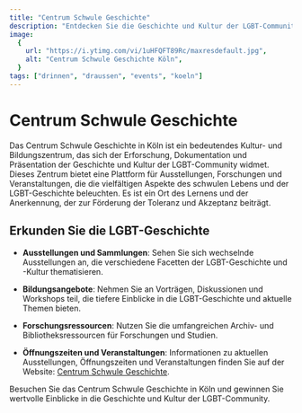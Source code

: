 ```yaml
---
title: "Centrum Schwule Geschichte"
description: "Entdecken Sie die Geschichte und Kultur der LGBT-Community im Centrum Schwule Geschichte in Köln"
image:
  {
    url: "https://i.ytimg.com/vi/1uHFQFT89Rc/maxresdefault.jpg",
    alt: "Centrum Schwule Geschichte Köln",
  }
tags: ["drinnen", "draussen", "events", "koeln"]
---
```


# Centrum Schwule Geschichte

Das Centrum Schwule Geschichte in Köln ist ein bedeutendes Kultur- und Bildungszentrum, das sich der Erforschung, Dokumentation und Präsentation der Geschichte und Kultur der LGBT-Community widmet. Dieses Zentrum bietet eine Plattform für Ausstellungen, Forschungen und Veranstaltungen, die die vielfältigen Aspekte des schwulen Lebens und der LGBT-Geschichte beleuchten. Es ist ein Ort des Lernens und der Anerkennung, der zur Förderung der Toleranz und Akzeptanz beiträgt.

## Erkunden Sie die LGBT-Geschichte

- **Ausstellungen und Sammlungen**: Sehen Sie sich wechselnde Ausstellungen an, die verschiedene Facetten der LGBT-Geschichte und -Kultur thematisieren.
- **Bildungsangebote**: Nehmen Sie an Vorträgen, Diskussionen und Workshops teil, die tiefere Einblicke in die LGBT-Geschichte und aktuelle Themen bieten.
- **Forschungsressourcen**: Nutzen Sie die umfangreichen Archiv- und Bibliotheksressourcen für Forschungen und Studien.

- **Öffnungszeiten und Veranstaltungen**: Informationen zu aktuellen Ausstellungen, Öffnungszeiten und Veranstaltungen finden Sie auf der Website: [Centrum Schwule Geschichte](https://www.csgkoeln.org/centrum).

Besuchen Sie das Centrum Schwule Geschichte in Köln und gewinnen Sie wertvolle Einblicke in die Geschichte und Kultur der LGBT-Community.
